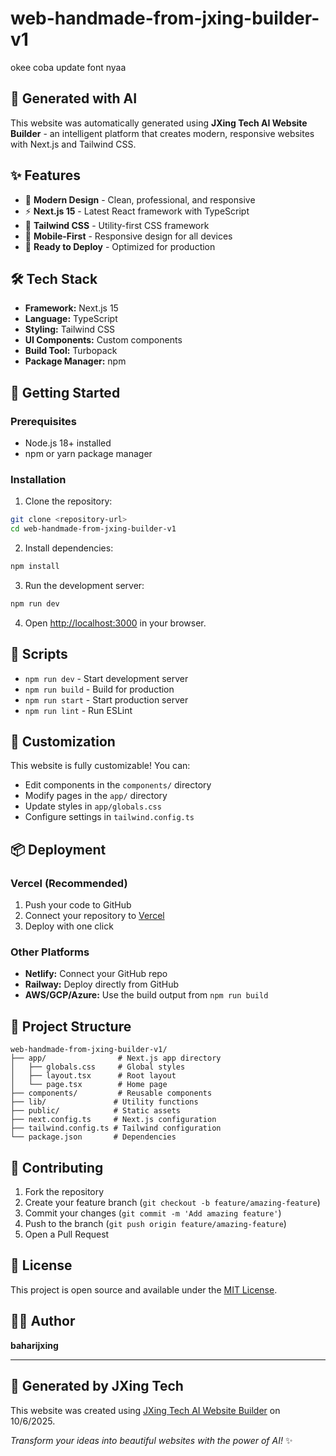# web-handmade-from-jxing-builder-v1

okee coba update font nyaa

## 🚀 Generated with AI

This website was automatically generated using **JXing Tech AI Website Builder** - an intelligent platform that creates modern, responsive websites with Next.js and Tailwind CSS.

## ✨ Features

- 🎨 **Modern Design** - Clean, professional, and responsive
- ⚡ **Next.js 15** - Latest React framework with TypeScript
- 🎯 **Tailwind CSS** - Utility-first CSS framework
- 📱 **Mobile-First** - Responsive design for all devices
- 🔧 **Ready to Deploy** - Optimized for production

## 🛠️ Tech Stack

- **Framework:** Next.js 15
- **Language:** TypeScript
- **Styling:** Tailwind CSS
- **UI Components:** Custom components
- **Build Tool:** Turbopack
- **Package Manager:** npm

## 🚀 Getting Started

### Prerequisites

- Node.js 18+ installed
- npm or yarn package manager

### Installation

1. Clone the repository:
```bash
git clone <repository-url>
cd web-handmade-from-jxing-builder-v1
```

2. Install dependencies:
```bash
npm install
```

3. Run the development server:
```bash
npm run dev
```

4. Open [http://localhost:3000](http://localhost:3000) in your browser.

## 📝 Scripts

- `npm run dev` - Start development server
- `npm run build` - Build for production
- `npm run start` - Start production server
- `npm run lint` - Run ESLint

## 🎨 Customization

This website is fully customizable! You can:

- Edit components in the `components/` directory
- Modify pages in the `app/` directory
- Update styles in `app/globals.css`
- Configure settings in `tailwind.config.ts`

## 📦 Deployment

### Vercel (Recommended)
1. Push your code to GitHub
2. Connect your repository to [Vercel](https://vercel.com)
3. Deploy with one click

### Other Platforms
- **Netlify:** Connect your GitHub repo
- **Railway:** Deploy directly from GitHub
- **AWS/GCP/Azure:** Use the build output from `npm run build`

## 📄 Project Structure

```
web-handmade-from-jxing-builder-v1/
├── app/                # Next.js app directory
│   ├── globals.css     # Global styles
│   ├── layout.tsx      # Root layout
│   └── page.tsx        # Home page
├── components/         # Reusable components
├── lib/               # Utility functions
├── public/            # Static assets
├── next.config.ts     # Next.js configuration
├── tailwind.config.ts # Tailwind configuration
└── package.json       # Dependencies
```

## 🤝 Contributing

1. Fork the repository
2. Create your feature branch (`git checkout -b feature/amazing-feature`)
3. Commit your changes (`git commit -m 'Add amazing feature'`)
4. Push to the branch (`git push origin feature/amazing-feature`)
5. Open a Pull Request

## 📜 License

This project is open source and available under the [MIT License](LICENSE).

## 👨‍💻 Author

**baharijxing**

---

## 🤖 Generated by JXing Tech

This website was created using [JXing Tech AI Website Builder](https://jxingtech.com) on 10/6/2025.

*Transform your ideas into beautiful websites with the power of AI!* ✨